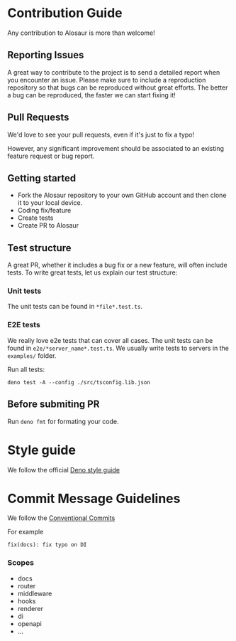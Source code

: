 # Contribution Guide

Any contribution to Alosaur is more than welcome!

## Reporting Issues

A great way to contribute to the project is to send a detailed report when you encounter an issue.
Please make sure to include a reproduction repository so that bugs can be reproduced without great efforts. The better a bug can be reproduced, the faster we can start fixing it!

## Pull Requests

We'd love to see your pull requests, even if it's just to fix a typo!

However, any significant improvement should be associated to an existing feature request or bug report.

## Getting started

- Fork the Alosaur repository to your own GitHub account and then clone it to your local device.
- Coding fix/feature
- Create tests
- Create PR to Alosaur

## Test structure

A great PR, whether it includes a bug fix or a new feature, will often include tests. To write great tests, let us explain our test structure:

### Unit tests

The unit tests can be found in `*file*.test.ts`. 

### E2E tests

We really love e2e tests that can cover all cases. The unit tests can be found in `e2e/*server_name*.test.ts`. We usually write tests to servers in the `examples/` folder.


Run all tests:

`deno test -A --config ./src/tsconfig.lib.json`

## Before submiting PR

Run `deno fmt` for formating your code.


# Style guide

We follow the official [Deno style guide](https://github.com/denoland/deno/blob/master/docs/contributing/style_guide.md)

# Commit Message Guidelines

We follow the [Conventional Commits](https://www.conventionalcommits.org/en/v1.0.0/)

For example

`fix(docs): fix typo on DI`

### Scopes

- docs
- router
- middleware
- hooks
- renderer
- di
- openapi
- ...